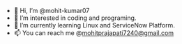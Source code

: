 - 👋 Hi, I’m @mohit-kumar07
- 👀 I’m interested in coding and programing.
- 🌱 I’m currently learning Linux and ServiceNow Platform.
- 📫 You can reach me  @mohitprajapati7240@gmail.com

<!---
xxmohit/xxmohit is a ✨ special ✨ repository because its `README.md` (this file) appears on your GitHub profile.
You can click the Preview link to take a look at your changes.
--->
